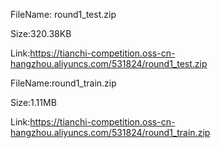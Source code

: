 FileName: round1_test.zip

Size:320.38KB

Link:https://tianchi-competition.oss-cn-hangzhou.aliyuncs.com/531824/round1_test.zip



FileName:round1_train.zip

Size:1.11MB

Link:https://tianchi-competition.oss-cn-hangzhou.aliyuncs.com/531824/round1_train.zip

